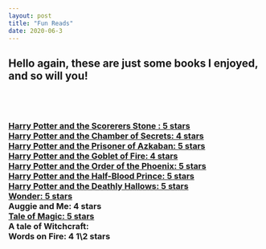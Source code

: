 ```yaml
---
layout: post
title: "Fun Reads"
date: 2020-06-3
---
```

<div class="blurb">
	<style>
	h1 {
	    color:rgb(191, 0, 255);
		}
	</style>
    
<body>
<h2>Hello again, these are just some books
I enjoyed, and so will you!<h2> <br>
  



<h3> <a href="https://www.amazon.com/Harry-Potter-Paperback-Box-Books/dp/0545162076/ref=sr_1_3?dchild=1&keywords=harry+potter+book+set&qid=1599514810&sr=8-3">Harry Potter and the Scorerers Stone  : 5 stars <br>
Harry Potter and the Chamber of Secrets: 4 stars <br>
Harry Potter and the Prisoner of Azkaban: 5 stars <br>
Harry Potter and the Goblet of Fire: 4 stars <br>
Harry Potter and the Order of the Phoenix: 5 stars <br>
Harry Potter and the Half-Blood Prince: 5 stars <br>
  Harry Potter and the Deathly Hallows: 5 stars <br> </a>
    <a href="https://www.amazon.com/Wonder-R-J-Palacio/dp/0375869026">Wonder: 5 stars <br> </a>
Auggie and Me: 4 stars <br>
<a href="https://www.amazon.com/Tale-Magic/dp/0316523518/ref=pd_sbs_14_1/144-3793920-5857068?_encoding=UTF8&pd_rd_i=0316523518&pd_rd_r=e7f2de45-e7ea-48a8-8633-ca95cdfd616e&pd_rd">Tale of Magic: 5 stars <br> </a>
A tale of Witchcraft:<br>
 <div class="blurb">
 Words on Fire: 4 1\2 stars <br> <h3>
  </body>
  <html>
  
